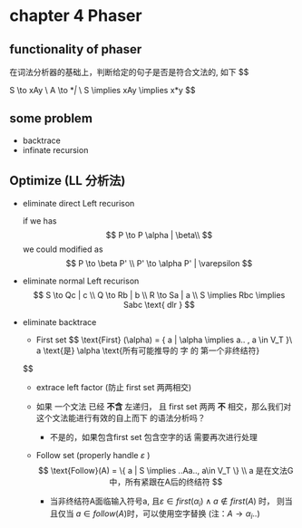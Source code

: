 # chapter 4 Phaser

## functionality of phaser
在词法分析器的基础上，判断给定的句子是否是符合文法的, 如下
$$

S \to xAy \\
A \to **|* \\
S \implies xAy \implies x*y
$$
## some problem
- backtrace
- infinate recursion
## Optimize (LL 分析法)
- eliminate direct Left recurison 

    if we has
    $$
    P \to P \alpha | \beta\\
    $$
    we could modified as 
    $$
    P \to \beta P' \\
    P' \to \alpha P' | \varepsilon
    $$

- eliminate normal Left recurison 
    $$
    S \to Qc | c \\
    Q \to Rb | b \\
    R \to Sa | a \\
    S \implies Rbc  \implies Sabc  \text{ dlr } 
    $$
- eliminate backtrace
    - First set
    $$
    \text{First} (\alpha) = \{ a | \alpha \implies a.. , a \in V_T \}\\
    a \text{是} \alpha \text{所有可能推导的 字 的 第一个非终结符}  
      
    $$
    - extrace left factor (防止 first set 两两相交)
    - 如果 一个文法 已经 **不含** 左递归，
    且 first set 两两 **不** 相交，那么我们对这个文法能进行有效的自上而下
    的语法分析吗？
        - 不是的，如果包含first set 包含空字的话 需要再次进行处理

    - Follow set (properly handle $\varepsilon$ )
        $$
        \text{Follow}(A) = \{ a | S \implies ..Aa.., a\in V_T    \}  \\
          a 是在文法G中，所有紧跟在A后的终结符   
        $$
        - 当非终结符A面临输入符号a, 且$\varepsilon \in  first(\alpha _i) \wedge a \notin  first(A)$ 时，
        则当且仅当 $a \in follow(A)$时，可以使用空字替换 (注：$A \to \alpha _i ..$)






